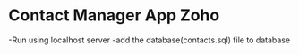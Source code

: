 # Contact Manager App Zoho
-Run using localhost server
-add the database(contacts.sql) file to database
